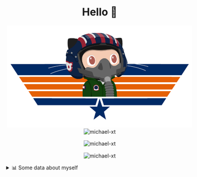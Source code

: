 <h1 align="center">Hello 👋</h1>


<p align="center"><img src="https://raw.githubusercontent.com/Michael-xT/Michael-xT/main/.github/topguntocat.png" width=500>
 <br>
<img src="https://komarev.com/ghpvc/?username=michael-xt&style=for-the-badge" alt="michael-xt" /> 
</p>

<p align="center"><img align="center" src="https://github-readme-stats.vercel.app/api/top-langs/?username=michael-xt&layout=compact&theme=dark&show_icons=true" alt="michael-xt" /></p>
<p align="center"><img align="center" src="https://github-readme-stats.vercel.app/api?username=michael-xt&show_icons=true&theme=dark&show_icons=true" alt="michael-xt" /></p>

<details align="left"><summary>📊 Some data about myself</summary>
<p>

<!--START_SECTION:waka-->
![Code Time](http://img.shields.io/badge/Code%20Time-989%20hrs%2018%20mins-blue)

**🐱 My GitHub Data** 

> 📦 4.0 MB Used in GitHub's Storage 
 > 
> 🏆 13 Contributions in the Year 2023
 > 
> 🚫 Not Opted to Hire
 > 
> 📜 11 Public Repositories 
 > 
> 🔑 27 Private Repositories 
 > 
📅 **I'm Most Productive on Thursday** 

```text
Monday                   136 commits         ████░░░░░░░░░░░░░░░░░░░░░   16.29 % 
Tuesday                  127 commits         ████░░░░░░░░░░░░░░░░░░░░░   15.21 % 
Wednesday                111 commits         ███░░░░░░░░░░░░░░░░░░░░░░   13.29 % 
Thursday                 185 commits         ██████░░░░░░░░░░░░░░░░░░░   22.16 % 
Friday                   73 commits          ██░░░░░░░░░░░░░░░░░░░░░░░   08.74 % 
Saturday                 106 commits         ███░░░░░░░░░░░░░░░░░░░░░░   12.69 % 
Sunday                   97 commits          ███░░░░░░░░░░░░░░░░░░░░░░   11.62 % 
```


📊 **This Week I Spent My Time On** 

```text
🕑︎ Time Zone: Europe/Bucharest

🔥 Editors: 
VS Code                  21 hrs 44 mins      █████████████████████████   100.00 % 

💻 Operating System: 
Windows                  21 hrs 44 mins      █████████████████████████   100.00 % 
```

**Timeline**

![Lines of Code chart](https://raw.githubusercontent.com/Michael-xT/Michael-xT/main/assets/bar_graph.png)


 Last Updated on 24/06/2023 01:00:12 UTC
<!--END_SECTION:waka-->
</p>
